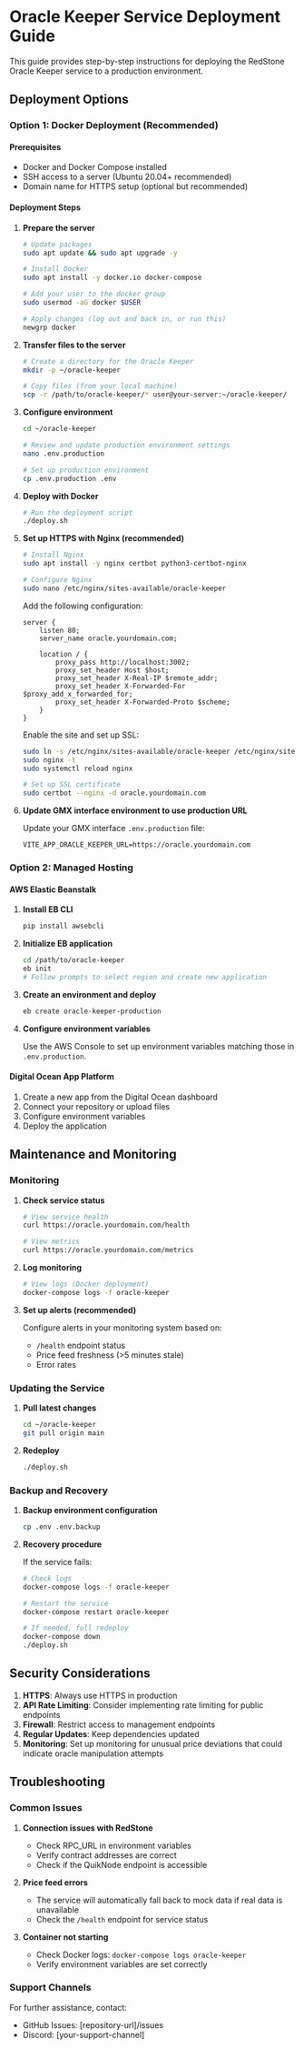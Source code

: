 # Oracle Keeper Service Deployment Guide

This guide provides step-by-step instructions for deploying the RedStone Oracle Keeper service to a production environment.

## Deployment Options

### Option 1: Docker Deployment (Recommended)

#### Prerequisites

- Docker and Docker Compose installed
- SSH access to a server (Ubuntu 20.04+ recommended)
- Domain name for HTTPS setup (optional but recommended)

#### Deployment Steps

1. **Prepare the server**

   ```bash
   # Update packages
   sudo apt update && sudo apt upgrade -y
   
   # Install Docker
   sudo apt install -y docker.io docker-compose
   
   # Add your user to the docker group
   sudo usermod -aG docker $USER
   
   # Apply changes (log out and back in, or run this)
   newgrp docker
   ```

2. **Transfer files to the server**

   ```bash
   # Create a directory for the Oracle Keeper
   mkdir -p ~/oracle-keeper
   
   # Copy files (from your local machine)
   scp -r /path/to/oracle-keeper/* user@your-server:~/oracle-keeper/
   ```

3. **Configure environment**

   ```bash
   cd ~/oracle-keeper
   
   # Review and update production environment settings
   nano .env.production
   
   # Set up production environment
   cp .env.production .env
   ```

4. **Deploy with Docker**

   ```bash
   # Run the deployment script
   ./deploy.sh
   ```

5. **Set up HTTPS with Nginx (recommended)**

   ```bash
   # Install Nginx
   sudo apt install -y nginx certbot python3-certbot-nginx
   
   # Configure Nginx
   sudo nano /etc/nginx/sites-available/oracle-keeper
   ```

   Add the following configuration:

   ```nginx
   server {
       listen 80;
       server_name oracle.yourdomain.com;
       
       location / {
           proxy_pass http://localhost:3002;
           proxy_set_header Host $host;
           proxy_set_header X-Real-IP $remote_addr;
           proxy_set_header X-Forwarded-For $proxy_add_x_forwarded_for;
           proxy_set_header X-Forwarded-Proto $scheme;
       }
   }
   ```

   Enable the site and set up SSL:

   ```bash
   sudo ln -s /etc/nginx/sites-available/oracle-keeper /etc/nginx/sites-enabled/
   sudo nginx -t
   sudo systemctl reload nginx
   
   # Set up SSL certificate
   sudo certbot --nginx -d oracle.yourdomain.com
   ```

6. **Update GMX interface environment to use production URL**

   Update your GMX interface `.env.production` file:

   ```
   VITE_APP_ORACLE_KEEPER_URL=https://oracle.yourdomain.com
   ```

### Option 2: Managed Hosting

#### AWS Elastic Beanstalk

1. **Install EB CLI**

   ```bash
   pip install awsebcli
   ```

2. **Initialize EB application**

   ```bash
   cd /path/to/oracle-keeper
   eb init
   # Follow prompts to select region and create new application
   ```

3. **Create an environment and deploy**

   ```bash
   eb create oracle-keeper-production
   ```

4. **Configure environment variables**

   Use the AWS Console to set up environment variables matching those in `.env.production`.

#### Digital Ocean App Platform

1. Create a new app from the Digital Ocean dashboard
2. Connect your repository or upload files
3. Configure environment variables
4. Deploy the application

## Maintenance and Monitoring

### Monitoring

1. **Check service status**

   ```bash
   # View service health
   curl https://oracle.yourdomain.com/health
   
   # View metrics
   curl https://oracle.yourdomain.com/metrics
   ```

2. **Log monitoring**

   ```bash
   # View logs (Docker deployment)
   docker-compose logs -f oracle-keeper
   ```

3. **Set up alerts (recommended)**

   Configure alerts in your monitoring system based on:
   - `/health` endpoint status
   - Price feed freshness (>5 minutes stale)
   - Error rates

### Updating the Service

1. **Pull latest changes**

   ```bash
   cd ~/oracle-keeper
   git pull origin main
   ```

2. **Redeploy**

   ```bash
   ./deploy.sh
   ```

### Backup and Recovery

1. **Backup environment configuration**

   ```bash
   cp .env .env.backup
   ```

2. **Recovery procedure**

   If the service fails:
   
   ```bash
   # Check logs
   docker-compose logs -f oracle-keeper
   
   # Restart the service
   docker-compose restart oracle-keeper
   
   # If needed, full redeploy
   docker-compose down
   ./deploy.sh
   ```

## Security Considerations

1. **HTTPS**: Always use HTTPS in production
2. **API Rate Limiting**: Consider implementing rate limiting for public endpoints
3. **Firewall**: Restrict access to management endpoints
4. **Regular Updates**: Keep dependencies updated
5. **Monitoring**: Set up monitoring for unusual price deviations that could indicate oracle manipulation attempts

## Troubleshooting

### Common Issues

1. **Connection issues with RedStone**
   - Check RPC_URL in environment variables
   - Verify contract addresses are correct
   - Check if the QuikNode endpoint is accessible
   
2. **Price feed errors**
   - The service will automatically fall back to mock data if real data is unavailable
   - Check the `/health` endpoint for service status
   
3. **Container not starting**
   - Check Docker logs: `docker-compose logs oracle-keeper`
   - Verify environment variables are set correctly

### Support Channels

For further assistance, contact:
- GitHub Issues: [repository-url]/issues
- Discord: [your-support-channel]
